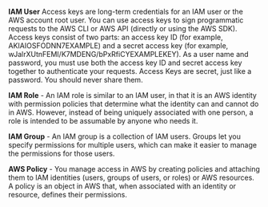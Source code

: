**IAM User**
Access keys are long-term credentials for an IAM user or the AWS account root user. You can use access keys to sign programmatic requests to the AWS CLI or AWS API (directly or using the AWS SDK). Access keys consist of two parts: an access key ID (for example, AKIAIOSFODNN7EXAMPLE) and a secret access key (for example, wJalrXUtnFEMI/K7MDENG/bPxRfiCYEXAMPLEKEY). As a user name and password, you must use both the access key ID and secret access key together to authenticate your requests. Access Keys are secret, just like a password. You should never share them.

**IAM Role** - An IAM role is similar to an IAM user, in that it is an AWS identity with permission policies that determine what the identity can and cannot do in AWS. However, instead of being uniquely associated with one person, a role is intended to be assumable by anyone who needs it.

**IAM Group** - An IAM group is a collection of IAM users. Groups let you specify permissions for multiple users, which can make it easier to manage the permissions for those users.

**AWS Policy** - You manage access in AWS by creating policies and attaching them to IAM identities (users, groups of users, or roles) or AWS resources. A policy is an object in AWS that, when associated with an identity or resource, defines their permissions.
